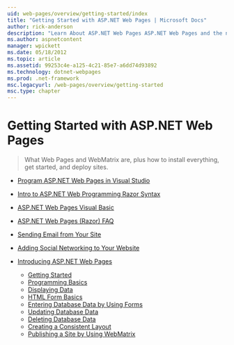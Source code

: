 ```yaml
---
uid: web-pages/overview/getting-started/index
title: "Getting Started with ASP.NET Web Pages | Microsoft Docs"
author: rick-anderson
description: "Learn About ASP.NET Web Pages ASP.NET Web Pages and the new Razor syntax provide a fast, approachable, and lightweight way to combine server code with HTML t..."
ms.author: aspnetcontent
manager: wpickett
ms.date: 05/18/2012
ms.topic: article
ms.assetid: 99253c4e-a125-4c21-85e7-a6dd74d93892
ms.technology: dotnet-webpages
ms.prod: .net-framework
msc.legacyurl: /web-pages/overview/getting-started
msc.type: chapter
---
```

Getting Started with ASP.NET Web Pages
====================
> What Web Pages and WebMatrix are, plus how to install everything, get started, and deploy sites.


- [Program ASP.NET Web Pages in Visual Studio](program-asp-net-web-pages-in-visual-studio.md)
- [Intro to ASP.NET Web Programming Razor Syntax](introducing-razor-syntax-c.md)
- [ASP.NET Web Pages Visual Basic](introducing-razor-syntax-vb.md)
- [ASP.NET Web Pages (Razor) FAQ](aspnet-web-pages-razor-faq.md)
- [Sending Email from Your Site](11-adding-email-to-your-web-site.md)
- [Adding Social Networking to Your Website](13-adding-social-networking-to-your-web-site.md)
- [Introducing ASP.NET Web Pages](introducing-aspnet-web-pages-2/index.md)

    - [Getting Started](introducing-aspnet-web-pages-2/getting-started.md)
    - [Programming Basics](introducing-aspnet-web-pages-2/intro-to-web-pages-programming.md)
    - [Displaying Data](introducing-aspnet-web-pages-2/displaying-data.md)
    - [HTML Form Basics](introducing-aspnet-web-pages-2/form-basics.md)
    - [Entering Database Data by Using Forms](introducing-aspnet-web-pages-2/entering-data.md)
    - [Updating Database Data](introducing-aspnet-web-pages-2/updating-data.md)
    - [Deleting Database Data](introducing-aspnet-web-pages-2/deleting-data.md)
    - [Creating a Consistent Layout](introducing-aspnet-web-pages-2/layouts.md)
    - [Publishing a Site by Using WebMatrix](introducing-aspnet-web-pages-2/publishing.md)

